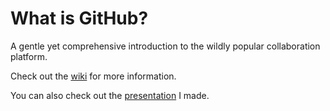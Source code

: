 # What is GitHub?
A gentle yet comprehensive introduction to the wildly popular collaboration platform. 

Check out the [wiki](https://github.com/HagenFritz/what-is-github/wiki) for more information.

You can also check out the [presentation]() I made. 
